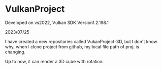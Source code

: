 # VulkanProject

Developed on vs2022, Vulkan SDK Version1.2.198.1

2023/07/25

I have created a new repositories called VukanProject-3D, but I don't know why, when I clone project from github, my local file path of proj. is changing.

Up to now, it can render a 3D cube with rotation.
